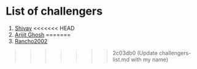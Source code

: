 # List of challengers
1. [Shivay](https://github.com/shivaylamba)
<<<<<<< HEAD
2. [Arijit Ghosh](https://github.com/rancho2002)
=======
2. [Rancho2002](https://github.com/rancho2002)
>>>>>>> 2c03db0 (Update challengers-list.md with my name)
